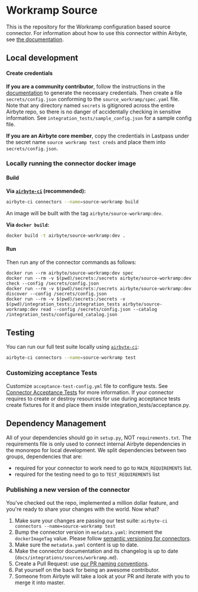 # Workramp Source

This is the repository for the Workramp configuration based source connector. For information about
how to use this connector within Airbyte, see
[the documentation](https://docs.airbyte.io/integrations/sources/workramp).

## Local development

#### Create credentials

**If you are a community contributor**, follow the instructions in the
[documentation](https://docs.airbyte.io/integrations/sources/workramp) to generate the necessary
credentials. Then create a file `secrets/config.json` conforming to the `source_workramp/spec.yaml`
file. Note that any directory named `secrets` is gitignored across the entire Airbyte repo, so there
is no danger of accidentally checking in sensitive information. See
`integration_tests/sample_config.json` for a sample config file.

**If you are an Airbyte core member**, copy the credentials in Lastpass under the secret name
`source workramp test creds` and place them into `secrets/config.json`.

### Locally running the connector docker image

#### Build

**Via
[`airbyte-ci`](https://github.com/airbytehq/airbyte/blob/master/airbyte-ci/connectors/pipelines/README.md)
(recommended):**

```bash
airbyte-ci connectors --name=source-workramp build
```

An image will be built with the tag `airbyte/source-workramp:dev`.

**Via `docker build`:**

```bash
docker build -t airbyte/source-workramp:dev .
```

#### Run

Then run any of the connector commands as follows:

```
docker run --rm airbyte/source-workramp:dev spec
docker run --rm -v $(pwd)/secrets:/secrets airbyte/source-workramp:dev check --config /secrets/config.json
docker run --rm -v $(pwd)/secrets:/secrets airbyte/source-workramp:dev discover --config /secrets/config.json
docker run --rm -v $(pwd)/secrets:/secrets -v $(pwd)/integration_tests:/integration_tests airbyte/source-workramp:dev read --config /secrets/config.json --catalog /integration_tests/configured_catalog.json
```

## Testing

You can run our full test suite locally using
[`airbyte-ci`](https://github.com/airbytehq/airbyte/blob/master/airbyte-ci/connectors/pipelines/README.md):

```bash
airbyte-ci connectors --name=source-workramp test
```

### Customizing acceptance Tests

Customize `acceptance-test-config.yml` file to configure tests. See
[Connector Acceptance Tests](https://docs.airbyte.com/connector-development/testing-connectors/connector-acceptance-tests-reference)
for more information. If your connector requires to create or destroy resources for use during
acceptance tests create fixtures for it and place them inside integration_tests/acceptance.py.

## Dependency Management

All of your dependencies should go in `setup.py`, NOT `requirements.txt`. The requirements file is
only used to connect internal Airbyte dependencies in the monorepo for local development. We split
dependencies between two groups, dependencies that are:

- required for your connector to work need to go to `MAIN_REQUIREMENTS` list.
- required for the testing need to go to `TEST_REQUIREMENTS` list

### Publishing a new version of the connector

You've checked out the repo, implemented a million dollar feature, and you're ready to share your
changes with the world. Now what?

1. Make sure your changes are passing our test suite:
   `airbyte-ci connectors --name=source-workramp test`
2. Bump the connector version in `metadata.yaml`: increment the `dockerImageTag` value. Please
   follow
   [semantic versioning for connectors](https://docs.airbyte.com/contributing-to-airbyte/resources/pull-requests-handbook/#semantic-versioning-for-connectors).
3. Make sure the `metadata.yaml` content is up to date.
4. Make the connector documentation and its changelog is up to date
   (`docs/integrations/sources/workramp.md`).
5. Create a Pull Request: use
   [our PR naming conventions](https://docs.airbyte.com/contributing-to-airbyte/resources/pull-requests-handbook/#pull-request-title-convention).
6. Pat yourself on the back for being an awesome contributor.
7. Someone from Airbyte will take a look at your PR and iterate with you to merge it into master.

